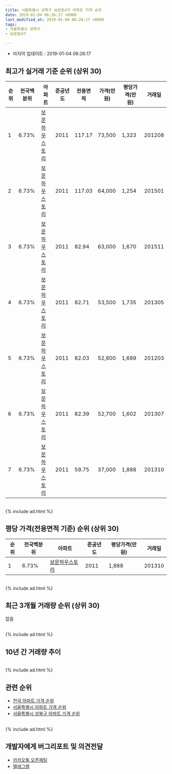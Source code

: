 ```yaml
---
title: 서울특별시 성북구 보문동4가 아파트 가격 순위
date: 2019-01-04 06:26:17 +0900
last_modified_at: 2019-01-04 06:26:17 +0900
tags:
- 서울특별시 성북구
- 보문동4가

---
```


* 마지막 업데이트 : 2019-01-04 06:26:17

## 최고가 실거래 기준 순위 (상위 30)


|순위|전국백분위|아파트|준공년도|전용면적|가격(만원)|평당가격(만원)|거래일|
|---|---|---|---|---|---|---|---|
|1|6.73%|[보문하우스토리](https://search.naver.com/search.naver?query=%EC%84%9C%EC%9A%B8%ED%8A%B9%EB%B3%84%EC%8B%9C+%EC%84%B1%EB%B6%81%EA%B5%AC+%EB%B3%B4%EB%AC%B8%EB%8F%994%EA%B0%80+%EB%B3%B4%EB%AC%B8%ED%95%98%EC%9A%B0%EC%8A%A4%ED%86%A0%EB%A6%AC)|2011|117.17|73,500|1,323|201208|
|2|6.73%|[보문하우스토리](https://search.naver.com/search.naver?query=%EC%84%9C%EC%9A%B8%ED%8A%B9%EB%B3%84%EC%8B%9C+%EC%84%B1%EB%B6%81%EA%B5%AC+%EB%B3%B4%EB%AC%B8%EB%8F%994%EA%B0%80+%EB%B3%B4%EB%AC%B8%ED%95%98%EC%9A%B0%EC%8A%A4%ED%86%A0%EB%A6%AC)|2011|117.03|64,000|1,254|201501|
|3|6.73%|[보문하우스토리](https://search.naver.com/search.naver?query=%EC%84%9C%EC%9A%B8%ED%8A%B9%EB%B3%84%EC%8B%9C+%EC%84%B1%EB%B6%81%EA%B5%AC+%EB%B3%B4%EB%AC%B8%EB%8F%994%EA%B0%80+%EB%B3%B4%EB%AC%B8%ED%95%98%EC%9A%B0%EC%8A%A4%ED%86%A0%EB%A6%AC)|2011|82.94|63,000|1,670|201511|
|4|6.73%|[보문하우스토리](https://search.naver.com/search.naver?query=%EC%84%9C%EC%9A%B8%ED%8A%B9%EB%B3%84%EC%8B%9C+%EC%84%B1%EB%B6%81%EA%B5%AC+%EB%B3%B4%EB%AC%B8%EB%8F%994%EA%B0%80+%EB%B3%B4%EB%AC%B8%ED%95%98%EC%9A%B0%EC%8A%A4%ED%86%A0%EB%A6%AC)|2011|82.71|53,500|1,735|201305|
|5|6.73%|[보문하우스토리](https://search.naver.com/search.naver?query=%EC%84%9C%EC%9A%B8%ED%8A%B9%EB%B3%84%EC%8B%9C+%EC%84%B1%EB%B6%81%EA%B5%AC+%EB%B3%B4%EB%AC%B8%EB%8F%994%EA%B0%80+%EB%B3%B4%EB%AC%B8%ED%95%98%EC%9A%B0%EC%8A%A4%ED%86%A0%EB%A6%AC)|2011|82.03|52,800|1,689|201203|
|6|6.73%|[보문하우스토리](https://search.naver.com/search.naver?query=%EC%84%9C%EC%9A%B8%ED%8A%B9%EB%B3%84%EC%8B%9C+%EC%84%B1%EB%B6%81%EA%B5%AC+%EB%B3%B4%EB%AC%B8%EB%8F%994%EA%B0%80+%EB%B3%B4%EB%AC%B8%ED%95%98%EC%9A%B0%EC%8A%A4%ED%86%A0%EB%A6%AC)|2011|82.39|52,700|1,602|201307|
|7|6.73%|[보문하우스토리](https://search.naver.com/search.naver?query=%EC%84%9C%EC%9A%B8%ED%8A%B9%EB%B3%84%EC%8B%9C+%EC%84%B1%EB%B6%81%EA%B5%AC+%EB%B3%B4%EB%AC%B8%EB%8F%994%EA%B0%80+%EB%B3%B4%EB%AC%B8%ED%95%98%EC%9A%B0%EC%8A%A4%ED%86%A0%EB%A6%AC)|2011|59.75|37,000|1,888|201310|


<br>
{% include ad.html %}
<br>

## 평당 가격(전용면적 기준) 순위 (상위 30)


|순위|전국백분위|아파트|준공년도|평당가격(만원)|거래일|
|---|---|---|---|---|---|
|1|6.73%|[보문하우스토리](https://search.naver.com/search.naver?query=%EC%84%9C%EC%9A%B8%ED%8A%B9%EB%B3%84%EC%8B%9C+%EC%84%B1%EB%B6%81%EA%B5%AC+%EB%B3%B4%EB%AC%B8%EB%8F%994%EA%B0%80+%EB%B3%B4%EB%AC%B8%ED%95%98%EC%9A%B0%EC%8A%A4%ED%86%A0%EB%A6%AC)|2011|1,888|201310|


<br>
{% include ad.html %}
<br>

## 최근 3개월 거래량 순위 (상위 30)

없음

<br>
{% include ad.html %}
<br>

## 10년 간 거래량 추이


<div style="width:100%;">
    <canvas id="deal_progress" height="250"></canvas>
</div>

<script>
new Chart(document.getElementById("deal_progress"), {
    type: 'line',
    data: {
        labels: ['200901','200902','200903','200904','200905','200906','200907','200908','200909','200910','200911','200912','201001','201002','201003','201004','201005','201006','201007','201008','201009','201010','201011','201012','201101','201102','201103','201104','201105','201106','201107','201108','201109','201110','201111','201112','201201','201202','201203','201204','201205','201206','201207','201208','201209','201210','201211','201212','201301','201302','201303','201304','201305','201306','201307','201308','201309','201310','201311','201312','201401','201402','201403','201404','201405','201406','201407','201408','201409','201410','201411','201412','201501','201502','201503','201504','201505','201506','201507','201508','201509','201510','201511','201512','201601','201602','201603','201604','201605','201606','201607','201608','201609','201610','201611','201612','201701','201702','201703','201704','201705','201706','201707','201708','201709','201710','201711','201712','201801','201802','201803','201804','201805','201806','201807','201808','201809','201810','201811','201812','201901'],
        datasets: [{
            label: '실거래 수',
            pointRadius: 1,
            data: [0, 0, 0, 0, 0, 0, 0, 0, 0, 0, 0, 0, 0, 0, 0, 0, 0, 0, 0, 0, 0, 0, 0, 0, 0, 0, 0, 0, 0, 0, 0, 0, 0, 0, 0, 0, 1, 1, 1, 0, 1, 0, 0, 1, 0, 0, 0, 0, 0, 0, 1, 0, 1, 0, 1, 0, 0, 1, 1, 0, 0, 0, 2, 0, 0, 0, 1, 0, 0, 0, 0, 0, 1, 0, 0, 3, 3, 1, 1, 0, 0, 1, 2, 0, 0, 0, 0, 0, 0, 2, 1, 0, 3, 2, 0, 1, 0, 0, 2, 1, 1, 0, 1, 0, 0, 0, 0, 1, 3, 1, 1, 3, 2, 4, 0, 3, 0, 2, 0, 0, 0],
            borderColor: "rgba(255, 201, 14, 1)",
            backgroundColor: "rgba(255, 201, 14, 0.5)",
            fill: true,
        }]
    },
    options: {
        responsive: true,
        title: {
            display: true,
            text: '10년간 거래량 추이'
        },
        tooltips: {
            mode: 'index',
            intersect: false,
        },
        hover: {
            mode: 'nearest',
            intersect: true
        },
        scales: {
            xAxes: [{
                display: true,
                scaleLabel: {
                    display: true,
                    labelString: '년/월'
                }
            }],
            yAxes: [{
                display: true,
                ticks: {
                    suggestedMin: 0,
                },
                scaleLabel: {
                    display: true,
                    labelString: '실거래 수'
                }
            }]
        }
    }
});

</script>


<br>
{% include ad.html %}
<br>

## 관련 순위

- [전국 아파트 가격 순위](https://inasie.github.io/apt-ranking/전국)
- [서울특별시 아파트 가격 순위](https://inasie.github.io/apt-ranking/서울특별시)
- [서울특별시 성북구 아파트 가격 순위](https://inasie.github.io/apt-ranking/서울특별시-성북구)


<br>
{% include ad.html %}
<br>

## 개발자에게 버그리포트 및 의견전달

- [카카오톡 오픈채팅](https://open.kakao.com/o/gLJUAP4)
- [텔레그램](https://t.me/inasie)

